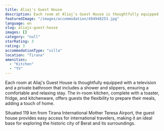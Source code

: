 ```yaml
---
title: Aliaj's Guest House
description: Each room at Aliaj's Guest House is thoughtfully equipped with a television and a private bathroom that includes a shower and slippers, ensuring a comfortable a
featuredImage: "/images/accommodation/494948253.jpg"
language: en
slug: aliajs-guest-house
images: []
category: "null"
starRating: 3
rating: 3
accommodationType: "villa"
location: "Tirana"
amenities:
  - "Kitchen"
  - "TV"
---
```


Each room at Aliaj's Guest House is thoughtfully equipped with a television and a private bathroom that includes a shower and slippers, ensuring a comfortable and relaxing stay. The in-room kitchen, complete with a toaster, fridge, and kitchenware, offers guests the flexibility to prepare their meals, adding a touch of home.

Situated 119 km from Tirana International Mother Teresa Airport, the guest house provides easy access for international travelers, making it an ideal base for exploring the historic city of Berat and its surroundings.

